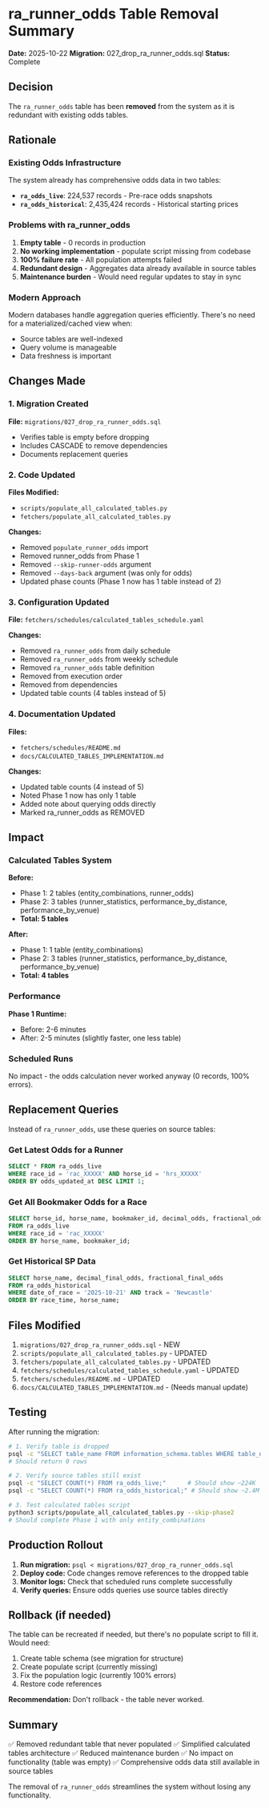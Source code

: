 # ra_runner_odds Table Removal Summary

**Date:** 2025-10-22
**Migration:** 027_drop_ra_runner_odds.sql
**Status:** Complete

## Decision

The `ra_runner_odds` table has been **removed** from the system as it is redundant with existing odds tables.

## Rationale

### Existing Odds Infrastructure

The system already has comprehensive odds data in two tables:
- **`ra_odds_live`**: 224,537 records - Pre-race odds snapshots
- **`ra_odds_historical`**: 2,435,424 records - Historical starting prices

### Problems with ra_runner_odds

1. **Empty table** - 0 records in production
2. **No working implementation** - populate script missing from codebase
3. **100% failure rate** - All population attempts failed
4. **Redundant design** - Aggregates data already available in source tables
5. **Maintenance burden** - Would need regular updates to stay in sync

### Modern Approach

Modern databases handle aggregation queries efficiently. There's no need for a materialized/cached view when:
- Source tables are well-indexed
- Query volume is manageable
- Data freshness is important

## Changes Made

### 1. Migration Created
**File:** `migrations/027_drop_ra_runner_odds.sql`
- Verifies table is empty before dropping
- Includes CASCADE to remove dependencies
- Documents replacement queries

### 2. Code Updated
**Files Modified:**
- `scripts/populate_all_calculated_tables.py`
- `fetchers/populate_all_calculated_tables.py`

**Changes:**
- Removed `populate_runner_odds` import
- Removed runner_odds from Phase 1
- Removed `--skip-runner-odds` argument
- Removed `--days-back` argument (was only for odds)
- Updated phase counts (Phase 1 now has 1 table instead of 2)

### 3. Configuration Updated
**File:** `fetchers/schedules/calculated_tables_schedule.yaml`

**Changes:**
- Removed `ra_runner_odds` from daily schedule
- Removed `ra_runner_odds` from weekly schedule
- Removed `ra_runner_odds` table definition
- Removed from execution order
- Removed from dependencies
- Updated table counts (4 tables instead of 5)

### 4. Documentation Updated
**Files:**
- `fetchers/schedules/README.md`
- `docs/CALCULATED_TABLES_IMPLEMENTATION.md`

**Changes:**
- Updated table counts (4 instead of 5)
- Noted Phase 1 now has only 1 table
- Added note about querying odds directly
- Marked ra_runner_odds as REMOVED

## Impact

### Calculated Tables System

**Before:**
- Phase 1: 2 tables (entity_combinations, runner_odds)
- Phase 2: 3 tables (runner_statistics, performance_by_distance, performance_by_venue)
- **Total: 5 tables**

**After:**
- Phase 1: 1 table (entity_combinations)
- Phase 2: 3 tables (runner_statistics, performance_by_distance, performance_by_venue)
- **Total: 4 tables**

### Performance

**Phase 1 Runtime:**
- Before: 2-6 minutes
- After: 2-5 minutes (slightly faster, one less table)

### Scheduled Runs

No impact - the odds calculation never worked anyway (0 records, 100% errors).

## Replacement Queries

Instead of `ra_runner_odds`, use these queries on source tables:

### Get Latest Odds for a Runner
```sql
SELECT * FROM ra_odds_live
WHERE race_id = 'rac_XXXXX' AND horse_id = 'hrs_XXXXX'
ORDER BY odds_updated_at DESC LIMIT 1;
```

### Get All Bookmaker Odds for a Race
```sql
SELECT horse_id, horse_name, bookmaker_id, decimal_odds, fractional_odds
FROM ra_odds_live
WHERE race_id = 'rac_XXXXX'
ORDER BY horse_name, bookmaker_id;
```

### Get Historical SP Data
```sql
SELECT horse_name, decimal_final_odds, fractional_final_odds
FROM ra_odds_historical
WHERE date_of_race = '2025-10-21' AND track = 'Newcastle'
ORDER BY race_time, horse_name;
```

## Files Modified

1. `migrations/027_drop_ra_runner_odds.sql` - NEW
2. `scripts/populate_all_calculated_tables.py` - UPDATED
3. `fetchers/populate_all_calculated_tables.py` - UPDATED
4. `fetchers/schedules/calculated_tables_schedule.yaml` - UPDATED
5. `fetchers/schedules/README.md` - UPDATED
6. `docs/CALCULATED_TABLES_IMPLEMENTATION.md` - (Needs manual update)

## Testing

After running the migration:

```bash
# 1. Verify table is dropped
psql -c "SELECT table_name FROM information_schema.tables WHERE table_name = 'ra_runner_odds';"
# Should return 0 rows

# 2. Verify source tables still exist
psql -c "SELECT COUNT(*) FROM ra_odds_live;"      # Should show ~224K
psql -c "SELECT COUNT(*) FROM ra_odds_historical;" # Should show ~2.4M

# 3. Test calculated tables script
python3 scripts/populate_all_calculated_tables.py --skip-phase2
# Should complete Phase 1 with only entity_combinations
```

## Production Rollout

1. **Run migration:** `psql < migrations/027_drop_ra_runner_odds.sql`
2. **Deploy code:** Code changes remove references to the dropped table
3. **Monitor logs:** Check that scheduled runs complete successfully
4. **Verify queries:** Ensure odds queries use source tables directly

## Rollback (if needed)

The table can be recreated if needed, but there's no populate script to fill it. Would need:
1. Create table schema (see migration for structure)
2. Create populate script (currently missing)
3. Fix the population logic (currently 100% errors)
4. Restore code references

**Recommendation:** Don't rollback - the table never worked.

## Summary

✅ Removed redundant table that never populated
✅ Simplified calculated tables architecture
✅ Reduced maintenance burden
✅ No impact on functionality (table was empty)
✅ Comprehensive odds data still available in source tables

The removal of `ra_runner_odds` streamlines the system without losing any functionality.
